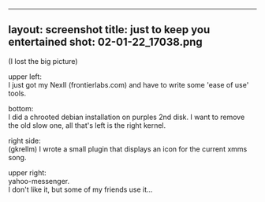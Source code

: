 

---
layout: screenshot
title: just to keep you entertained
shot: 02-01-22_17038.png
---

(I lost the big picture)

upper left:  
I just got my NexII (frontierlabs.com) and have to write some 'ease of use' tools.

bottom:  
I did a chrooted debian installation on purples 2nd disk. I want to remove the old slow one, all that's left is the right kernel.

right side:  
(gkrellm) I wrote a small plugin that displays an icon for the current xmms song.

upper right:  
yahoo-messenger.  
I don't like it, but some of my friends use it...
